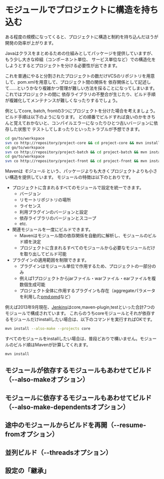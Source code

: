 # モジュールでプロジェクトに構造を持ち込む

ある程度の規模になってくると、プロジェクトに構造と制約を持ち込んだほうが開発の効率が上がります。

Javaはクラスをまとめるための仕組みとしてパッケージを提供していますが、もう少し大きな枠組（コンポーネント単位、
サービス単位など）での構造化をしようとするとプロジェクトを分ける必要性が出てきます。

これを普通にやると分割されたプロジェクトの数だけVCSのリポジトリを用意して、pom.xmlを用意して、プロジェクト間の関係を
依存関係として記述して……というかなり複雑かつ管理が難しい方法を採ることになってしまいます。これではプロジェクトの間に
依存ライブラリの不整合が生じたり、ビルド手順が複雑化してメンテナンスが難しくなったりするでしょう。

例としてcore, batch, frontの3つにプロジェクトを分けた場合を考えましょう。ビルド手順は以下のようになります。
どの順番でビルドすれば良いのかをきちんと覚えておかないと、コンパイルエラーになったりひとつ古いバージョンに依存した状態で
テストしてしまったりといったトラブルが予想できます。

```sh
cd go/to/workspace
svn co http://repository/project-core && cd project-core && mvn install
cd go/to/workspace
svn co http://repository/project-batch && cd project-batch && mvn install
cd go/to/workspace
svn co http://repository/project-front && cd project-front && mvn install
```

Mavenは *モジュール* という、パッケージよりも大きくプロジェクトよりも小さい構造を提供しています。
モジュールの特徴は以下のとおりです。

* プロジェクトに含まれるすべてのモジュールで設定を統一できます。
    * バージョン
    * リモートリポジトリの場所
    * ライセンス
    * 利用プラグインのバージョンと設定
    * 依存ライブラリのバージョンとスコープ
    * etc.
* 関連モジュールを一度にビルドできます。
    * Mavenはモジュール間の依存関係を自動的に解析し、モジュールのビルド順を決定
    * プロジェクトに含まれるすべてのモジュールから必要なモジュールだけを取り出してビルド可能
* プラグインの適用範囲を制限できます。
    * プラグインはモジュール単位で作用するため、プロジェクトの一部分のみ
    * 例えば1プロジェクトからjarファイル・warファイル・earファイルを複数個生成可能
    * プロジェクト全体に作用するプラグインも存在（aggregateパラメータを利用した[pmd:pmd](http://maven.apache.org/plugins/maven-pmd-plugin/pmd-mojo.html)など）

例えば2013年9月現在、[Jenkins](https://github.com/jenkinsci/jenkins)はcore,maven-plugin,testといった合計7つのモジュールで構成されています。
これらのうちcoreモジュールとそれが依存するモジュールだけinstallしたい場合は、以下のコマンドを実行すればOKです。

```sh
mvn install --also-make --projects core
```

すべてのモジュールをinstallしたい場合は、普段どおりで構いません。モジュールのビルド順はMavenが計算してくれます。

```sh
mvn install
```

## モジュールが依存するモジュールもあわせてビルド（--also-makeオプション）

## モジュールに依存するモジュールもあわせてビルド（--also-make-dependentsオプション）

## 途中のモジュールからビルドを再開（--resume-fromオプション）

## 並列ビルド（--threadsオプション）

## 設定の「継承」

